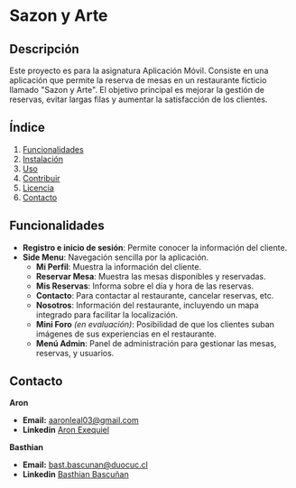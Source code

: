 # Sazon y Arte

## Descripción
Este proyecto es para la asignatura Aplicación Móvil. Consiste en una aplicación que permite la reserva de mesas en un restaurante ficticio llamado "Sazon y Arte". El objetivo principal es mejorar la gestión de reservas, evitar largas filas y aumentar la satisfacción de los clientes.

## Índice
1. [Funcionalidades](#funcionalidades)
2. [Instalación](#instalación)
3. [Uso](#uso)
4. [Contribuir](#contribuir)
5. [Licencia](#licencia)
6. [Contacto](#contacto)

## Funcionalidades
- **Registro e inicio de sesión**: Permite conocer la información del cliente.
- **Side Menu**: Navegación sencilla por la aplicación.
  - **Mi Perfil**: Muestra la información del cliente.
  - **Reservar Mesa**: Muestra las mesas disponibles y reservadas.
  - **Mis Reservas**: Informa sobre el día y hora de las reservas.
  - **Contacto**: Para contactar al restaurante, cancelar reservas, etc.
  - **Nosotros**: Información del restaurante, incluyendo un mapa integrado para facilitar la localización.
  - **Mini Foro** *(en evaluación)*: Posibilidad de que los clientes suban imágenes de sus experiencias en el restaurante.
  - **Menú Admin**: Panel de administración para gestionar las mesas, reservas, y usuarios.


## Contacto

**Aron**
- **Email:** aaronleal03@gmail.com
- **Linkedin** [Aron Exequiel](https://www.linkedin.com/in/aron-exequiel-389627264/)

**Basthian**
- **Email:** bast.bascunan@duocuc.cl
- **Linkedin** [Basthian Bascuñan](https://www.linkedin.com/in/basthian-bascunan/)